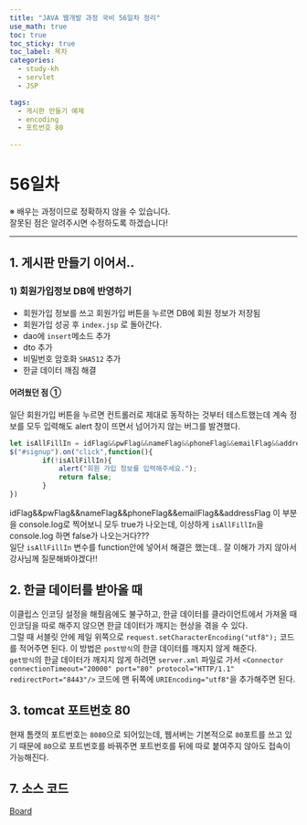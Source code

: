 ```yaml
---
title: "JAVA 웹개발 과정 국비 56일차 정리"
use_math: true 
toc: true
toc_sticky: true
toc_label: 목차
categories:
  - study-kh
  - servlet
  - JSP

tags:
  - 게시판 만들기 예제
  - encoding
  - 포트번호 80
  
---
```



# 56일차  
※ 배우는 과정이므로 정확하지 않을 수 있습니다.   
잘못된 점은 알려주시면 수정하도록 하겠습니다!  

- - -




## 1. 게시판 만들기 이어서..  


### 1) 회원가입정보 DB에 반영하기   

- 회원가입 정보를 쓰고 회원가입 버튼을 누르면 DB에 회원 정보가 저장됨  
- 회원가입 성공 후 `index.jsp` 로 돌아간다.  
- dao에 `insert`메소드 추가  
- dto 추가  
- 비밀번호 암호화 `SHA512` 추가  
- 한글 데이터 깨짐 해결  


#### 어려웠던 점 ①   

일단 회원가입 버튼을 누르면 컨트롤러로 제대로 동작하는 것부터 테스트했는데 계속 정보를 모두 입력해도 alert 창이 뜨면서 넘어가지 않는 버그를 발견했다.  

```js
let isAllFillIn = idFlag&&pwFlag&&nameFlag&&phoneFlag&&emailFlag&&addressFlag;
$("#signup").on("click",function(){
		if(!isAllFillIn){
			alert("회원 가입 정보를 입력해주세요.");
			return false;
		}
})
```

idFlag&&pwFlag&&nameFlag&&phoneFlag&&emailFlag&&addressFlag 이 부분을 console.log로 찍어보니 모두 true가 나오는데, 이상하게 `isAllFillIn`을 console.log 하면 false가 나오는거다???  
일단 `isAllFillIn` 변수를 function안에 넣어서 해결은 했는데.. 잘 이해가 가지 않아서 강사님께 질문해봐야겠다!!  




## 2. 한글 데이터를 받아올 때   

이클립스 인코딩 설정을 해줬음에도 불구하고, 한글 데이터를 클라이언트에서 가져올 때 인코딩을 따로 해주지 않으면 한글 데이터가 깨지는 현상을 겪을 수 있다.  
그럴 때 서블릿 안에 제일 위쪽으로 `request.setCharacterEncoding("utf8");` 코드를 적어주면 된다. 이 방법은 `post방식`의 한글 데이터를 깨지지 않게 해준다.  
`get방식`의 한글 데이터가 깨지지 않게 하려면 `server.xml` 파일로 가서 `<Connector connectionTimeout="20000" port="80" protocol="HTTP/1.1" redirectPort="8443"/>` 코드에 맨 뒤쪽에 `URIEncoding="utf8"`을 추가해주면 된다.  

## 3. tomcat 포트번호 80  

현재 톰캣의 포트번호는 `8080`으로 되어있는데, 웹서버는 기본적으로 `80`포트를 쓰고 있기 때문에 `80`으로 포트번호를 바꿔주면 포트번호를 뒤에 따로 붙여주지 않아도 접속이 가능해진다.  



## 7. 소스 코드  

[Board](https://github.com/kkongkeozzang/TIL/tree/master/Board)
